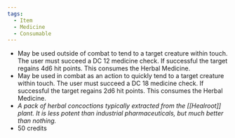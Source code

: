```yaml
---
tags:
  - Item
  - Medicine
  - Consumable
---
```

- May be used outside of combat to tend to a target creature within touch. The user must succeed a DC 12 medicine check. If successful the target regains 4d6 hit points. This consumes the Herbal Medicine.
- May be used in combat as an action to quickly tend to a target creature within touch. The user must succeed a DC 18 medicine check. If successful the target regains 2d6 hit points. This consumes the Herbal Medicine.
- *A pack of herbal concoctions typically extracted from the [[Healroot]] plant. It is less potent than industrial pharmaceuticals, but much better than nothing.*
- 50 credits